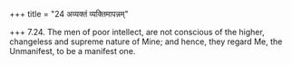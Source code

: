 +++
title = "24 अव्यक्तं व्यक्तिमापन्नम्"

+++
7.24. The men of poor intellect, are not conscious of the higher,
changeless and supreme nature of Mine; and hence, they regard Me, the
Unmanifest, to be a manifest one.
